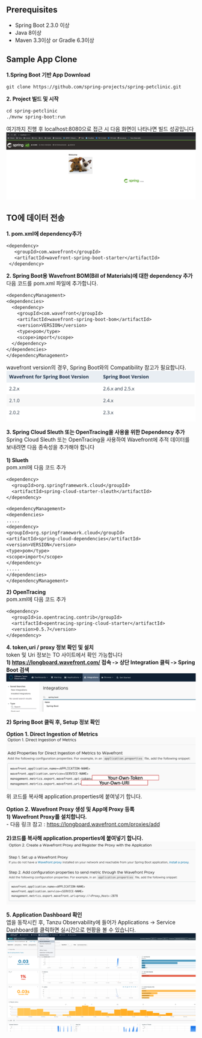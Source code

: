 ## Prerequisites
* Spring Boot 2.3.0 이상
* Java 8이상
* Maven 3.3이상 or Gradle 6.3이상

## Sample App Clone
**1.Spring Boot 기반 App Download**
~~~
git clone https://github.com/spring-projects/spring-petclinic.git
~~~

**2. Project 빌드 및 시작**
~~~
cd spring-petclinic
./mvnw spring-boot:run
~~~
여기까지 진행 후 localhost:8080으로 접근 시 다음 화면이 나타나면 빌드 성공입니다
![](images/sb-to0.png)

## TO에 데이터 전송
**1. pom.xml에 dependency추가**
~~~
<dependency>
   <groupId>com.wavefront</groupId>
   <artifactId>wavefront-spring-boot-starter</artifactId>
 </dependency>
 ~~~
 
 **2. Spring Boot용 Wavefront BOM(Bill of Materials)에 대한 dependency 추가**<br/>
 다음 코드를 pom.xml 파일에 추가합니다. <br/>
 ~~~
 <dependencyManagement>
 <dependencies>
   <dependency>
     <groupId>com.wavefront</groupId>
     <artifactId>wavefront-spring-boot-bom</artifactId>
     <version>VERSION</version>
     <type>pom</type>
     <scope>import</scope>
   </dependency>
 </dependencies>
 </dependencyManagement>
 ~~~
 
 wavefront version의 경우, Spring Boot와의 Compatibility 참고가 필요합니다.
 ![](images/sb-to1.png)

 
**3. Spring Cloud Sleuth 또는 OpenTracing을 사용을 위한 Dependency 추가**<br/>
Spring Cloud Sleuth 또는 OpenTracing을 사용하여 Wavefront에 추적 데이터를 보내려면 다음 종속성을 추가해야 합니다<br/><br/>
**1) Slueth**   
pom.xml에 다음 코드 추가   
~~~
<dependency>
  <groupId>org.springframework.cloud</groupId>
  <artifactId>spring-cloud-starter-sleuth</artifactId>
</dependency>
~~~
~~~
<dependencyManagement>
<dependencies>
.....
<dependency>
<groupId>org.springframework.cloud</groupId>
<artifactId>spring-cloud-dependencies</artifactId>
<version>VERSION</version>
<type>pom</type>
<scope>import</scope>
</dependency>
.....
</dependencies>
</dependencyManagement>
~~~
**2) OpenTracing**    
pom.xml에 다음 코드 추가   
~~~
<dependency>
  <groupId>io.opentracing.contrib</groupId>
  <artifactId>opentracing-spring-cloud-starter</artifactId>
  <version>0.5.7</version>
</dependency>
~~~


**4. token,uri / proxy 정보 확인 및 설치**
<br/>
token 및 Uri 정보는 TO 사이트에서 확인 가능합니다<br/>
**1) https://longboard.wavefront.com/ 접속 -> 상단 Integration 클릭 -> Spring Boot 검색**
![](images/sb-to2.png)

**2) Spring Boot 클릭 후, Setup 정보 확인**<br/>

**Option 1. Direct Ingestion of Metrics<br/>**
![](images/sb-to3.png)
위 코드를 복사해 application.properties에 붙여넣기 합니다.<br/>



**Option 2. Wavefront Proxy 생성 및 App에 Proxy 등록<br/>**
**1) Wavefront Proxy를 설치합니다.<br/>**
    - 다음 링크 참고 : https://longboard.wavefront.com/proxies/add <br/><br/>
**2)코드를 복사해 application.properties에 붙여넣기 합니다.**<br/>
![](images/sb-to4.png)


**5. Application Dashboard 확인** <br/>
앱을 동작시킨 후, Tanzu Observability에 들어가 Applications -> Service Dashboard를 클릭하면 실시간으로 현황을 볼 수 있습니다.<br/>
![](images/sb-to5.png)
 